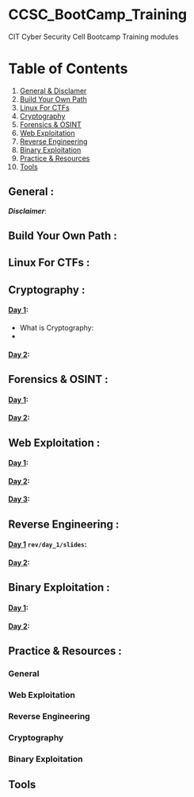 # CCSC_BootCamp_Training
CIT Cyber Security Cell Bootcamp Training modules


# Table of Contents
1. [General & Disclamer](#general)
2. [Build Your Own Path](#build)
3. [Linux For CTFs](#linux)
4. [Cryptography](#crypto)
5. [Forensics & OSINT](#osint)
6. [Web Exploitation](#web)
7. [Reverse Engineering](#rev)
8. [Binary Exploitation](#pwn)
9. [Practice & Resources](#practice)
10. [Tools](#tools)

## General :<a name="general" />


***Disclaimer***: 


## Build Your Own Path :<a name="build" />

## Linux For CTFs :<a name="linux" />

## Cryptography :<a name="crypto" />
#### [Day 1]():
- What is Cryptography:
- 
#### [Day 2]():

## Forensics & OSINT :<a name="osint" />
#### [Day 1]():
#### [Day 2]():


## Web Exploitation :<a name="web" />

#### [Day 1]():
#### [Day 2]():
#### [Day 3]():

## Reverse Engineering :<a name="rev" />

#### [Day 1]() `rev/day_1/slides`:
#### [Day 2]():



## Binary Exploitation :<a name="pwn" />

#### [Day 1]():
#### [Day 2]():


## Practice & Resources :<a name="practice" />

### General


### Web Exploitation 
### Reverse Engineering
### Cryptography
### Binary Exploitation

## Tools <a name="tools" />

